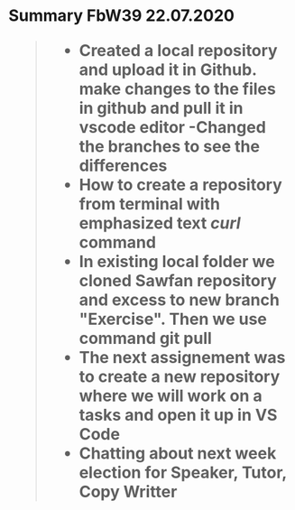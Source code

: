 
<h1>Summary FbW39 22.07.2020



>-  Created a local repository and upload it in Github. make changes to the files in github and pull it in vscode editor
>-Changed the branches to see the differences
>- How to create a repository from terminal with emphasized text *curl* command
>- In existing local folder we cloned Sawfan repository and excess to new branch "Exercise". Then we use command git pull
>- The next assignement was to create a new repository where we will work on a tasks and open it up in VS Code
>- Chatting about next week election for Speaker, Tutor, Copy Writter



<!--stackedit_data:
eyJoaXN0b3J5IjpbLTExNDg0NjI0OCwtNzg4MzE3MzE2LDIwND
Y2NjI1NDRdfQ==
-->